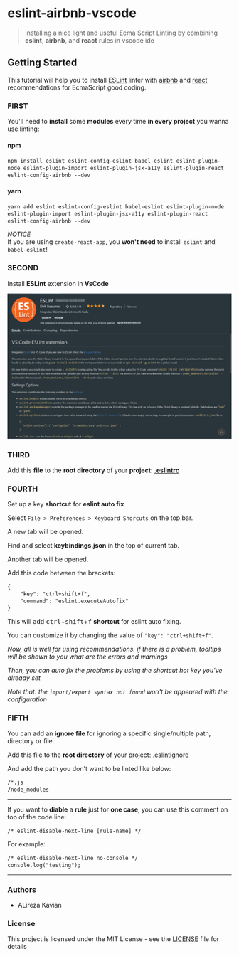 # eslint-airbnb-vscode
> Installing a nice light and useful Ecma Script Linting by combining **eslint**, **airbnb**, and **react** rules in vscode ide

## Getting Started
This tutorial will help you to install [ESLint](https://eslint.org/) linter with [airbnb](https://airbnb.com) and [react](https://reactjs.org/) recommendations for EcmaScript good coding.

### FIRST
You'll need to **install** some **modules** every time **in every project** you wanna use linting:

#### npm
```
npm install eslint eslint-config-eslint babel-eslint eslint-plugin-node eslint-plugin-import eslint-plugin-jsx-a11y eslint-plugin-react eslint-config-airbnb --dev
```
#### yarn
```
yarn add eslint eslint-config-eslint babel-eslint eslint-plugin-node eslint-plugin-import eslint-plugin-jsx-a11y eslint-plugin-react eslint-config-airbnb --dev
```

*NOTICE* <br />
If you are using `create-react-app`, you **won't need** to install `eslint` and `babel-eslint`!

### SECOND
Install **ESLint** extension in **VsCode**

![ESlint extension picture](./eslint.png)

### THIRD
Add this **file** to the **root directory** of your **project**:  **[.eslintrc](./.eslintrc)**

### FOURTH
Set up a key **shortcut** for **eslint auto fix**

Select `File > Preferences > Keyboard Shorcuts` on the top bar.

A new tab will be opened.

Find and select **keybindings.json** in the top of current tab.

Another tab will be opened.

Add this code between the brackets:

```
{
    "key": "ctrl+shift+f",
    "command": "eslint.executeAutofix"
}
```
This will add <kbd>ctrl</kbd>+<kbd>shift</kbd>+<kbd>f</kbd> **shortcut** for eslint auto fixing.

You can customize it by changing the value of `"key": "ctrl+shift+f"`.


*Now, all is well for using recommendations. if there is a problem, tooltips will be shown to you what are the errors and warnings*

*Then, you can auto fix the problems by using the shortcut hot key you've already set*

*Note that: the `import/export syntax not found` won't be appeared with the configuration*

### FIFTH
You can add an **ignore file** for ignoring a specific single/nultiple path, directory or file.

Add this file to the **root directory** of your project: [.eslintignore](./.eslintignore)

And add the path you don't want to be linted like below:

```
/*.js
/node_modules
```

<hr/>

If you want to **diable** a **rule** just for **one case**, you can use this comment on top of the code line:
```
/* eslint-disable-next-line [rule-name] */
```

For example:
```
/* eslint-disable-next-line no-console */
console.log("testing");
```

<hr />


### Authors
- ALireza Kavian

### License
This project is licensed under the MIT License - see the [LICENSE](./LICENSE) file for details
